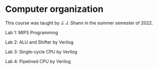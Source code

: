 # Computer organization
This course was taught by J. J. Shann in the summer semester of 2022.

Lab 1: MIPS Programming

Lab 2: ALU and Shifter by Verilog

Lab 3: Single-cycle CPU by Verilog

Lab 4: Pipelined CPU by Verilog
